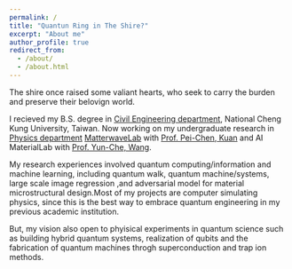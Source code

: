 ```yaml
---
permalink: /
title: "Quantun Ring in The Shire?"
excerpt: "About me"
author_profile: true
redirect_from: 
  - /about/
  - /about.html
---
```

The shire once raised some valiant hearts, who seek to carry the burden and preserve their belovign world.

I recieved my B.S. degree in [Civil Engineering department](http://www.civil.ncku.edu.tw/index.php?lang=en), National Cheng Kung University, Taiwan. Now working on my undergraduate research in [Physics department](http://www.phys.ncku.edu.tw/2012/en/) [MatterwaveLab](https://thelm2005.wixsite.com/website) with [Prof. Pei-Chen, Kuan](http://www.phys.ncku.edu.tw/db/pweb/teacher.php?user_id=170222) and AI MaterialLab with [Prof. Yun-Che, Wang](http://myweb.ncku.edu.tw/~yunche/). 


My research experiences involved quantum computing/information and machine learning, including quantum walk, quantum machine/systems, large scale image regression ,and adversarial model for material microstructural design.Most of my projects are computer simulating physics, since this is the best way to embrace quantum engineering in my previous academic institution. 

But, my vision also open to phyisical experiments in quantum science such as building hybrid quantum systems, realization of qubits and the fabrication of quantum machines throgh superconduction and trap ion methods.


